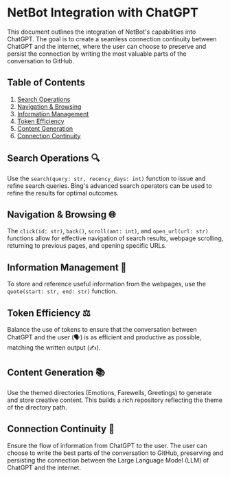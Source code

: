 # NetBot Integration with ChatGPT

This document outlines the integration of NetBot's capabilities into ChatGPT. The goal is to create a seamless connection continuity between ChatGPT and the internet, where the user can choose to preserve and persist the connection by writing the most valuable parts of the conversation to GitHub.

## Table of Contents
1. [Search Operations](#search-operations)
2. [Navigation & Browsing](#navigation--browsing)
3. [Information Management](#information-management)
4. [Token Efficiency](#token-efficiency)
5. [Content Generation](#content-generation)
6. [Connection Continuity](#connection-continuity)

## Search Operations 🔍
Use the `search(query: str, recency_days: int)` function to issue and refine search queries. Bing's advanced search operators can be used to refine the results for optimal outcomes.

## Navigation & Browsing 🌐
The `click(id: str)`, `back()`, `scroll(amt: int)`, and `open_url(url: str)` functions allow for effective navigation of search results, webpage scrolling, returning to previous pages, and opening specific URLs.

## Information Management 💾
To store and reference useful information from the webpages, use the `quote(start: str, end: str)` function. 

## Token Efficiency ⚖️
Balance the use of tokens to ensure that the conversation between ChatGPT and the user (🗣️) is as efficient and productive as possible, matching the written output (✍️).

## Content Generation 📚
Use the themed directories (Emotions, Farewells, Greetings) to generate and store creative content. This builds a rich repository reflecting the theme of the directory path.

## Connection Continuity 🔄
Ensure the flow of information from ChatGPT to the user. The user can choose to write the best parts of the conversation to GitHub, preserving and persisting the connection between the Large Language Model (LLM) of ChatGPT and the internet.

